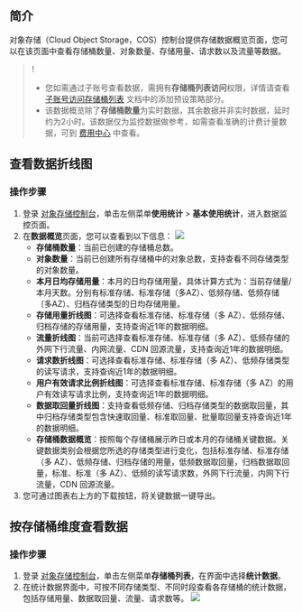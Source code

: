## 简介

对象存储（Cloud Object Storage，COS）控制台提供存储数据概览页面，您可以在该页面中查看存储桶数量、对象数量、存储用量、请求数以及流量等数据。

>!
> - 您如需通过子账号查看数据，需拥有**存储桶列表访问**权限，详情请查看 [ 子账号访问存储桶列表](https://cloud.tencent.com/document/product/436/17061#.E6.B7.BB.E5.8A.A0.E9.A2.84.E8.AE.BE.E7.AD.96.E7.95.A5) 文档中的添加预设策略部分。
> - 该数据概览除了**存储桶数量**为实时数据，其余数据并非实时数据，延时约为2小时。该数据仅为监控数据做参考，如需查看准确的计费计量数据，可到 [费用中心](https://console.cloud.tencent.com/account) 中查看。
> 

## 查看数据折线图

### 操作步骤

1. 登录 [对象存储控制台](https://console.cloud.tencent.com/cos5)，单击左侧菜单**使用统计** > **基本使用统计**，进入数据监控页面。
2. 在**数据概览**页面，您可以查看到以下信息：
   ![](https://main.qcloudimg.com/raw/c2abedeeda0a4be95d4b1f02db23c62f.png)
   - **存储桶数量**：当前已创建的存储桶总数。                                     
    - **对象数量**：当前已创建所有存储桶中的对象总数，支持查看不同存储类型的对象数量。                      
    - **本月日均存储用量**：本月的日均存储用量，具体计算方式为：当前存储量/本月天数。分别有标准存储、标准存储（多AZ）、低频存储、低频存储（多AZ）、归档存储类型的日均存储用量。
   - **存储用量折线图**：可选择查看标准存储、标准存储（多 AZ）、低频存储、归档存储的存储用量，支持查询近1年的数据明细。
   - **流量折线图**：当前可选择查看标准存储、标准存储（多 AZ）、低频存储的外网下行流量、内网流量、CDN 回源流量，支持查询近1年的数据明细。
   - **请求数折线图**：可选择查看标准存储、标准存储（多 AZ）、低频存储类型的读写请求，支持查询近1年的数据明细。 
   - **用户有效请求比例折线图**：可选择查看标准存储、标准存储（多 AZ）的用户有效读写请求比例，支持查询近1年的数据明细。 
   - **数据取回量折线图**：支持查看低频存储、归档存储类型的数据取回量，其中归档存储类型包含快速取回量、标准取回量、批量取回量支持查询近1年的数据明细。
   - **存储桶数据概览**：按照每个存储桶展示昨日或本月的存储桶关键数据。关键数据类别会根据您所选的存储类型进行变化，包括标准存储、标准存储（多 AZ）、低频存储、归档存储的用量，低频数据取回量，归档数据取回量，标准、标准（多 AZ）、低频的读写请求数，外网下行流量，内网下行流量，CDN 回源流量。
3. 您可通过图表右上方的下载按钮，将关键数据一键导出。 

## 按存储桶维度查看数据

### 操作步骤

1. 登录 [对象存储控制台](https://console.cloud.tencent.com/cos5)，单击左侧菜单**存储桶列表**，在界面中选择**统计数据**。
2. 在统计数据界面中，可按不同存储类型、不同时段查看各存储桶的统计数据，包括存储用量、数据取回量、流量、请求数等。
![](https://main.qcloudimg.com/raw/3477bad457f9d74ec5961f1549ab48ef.png)
